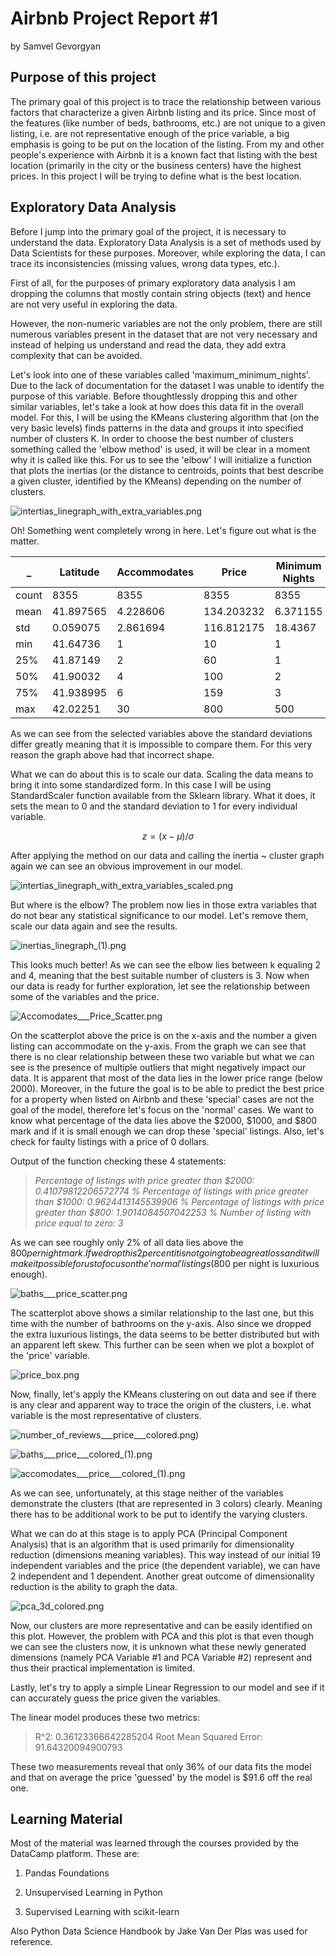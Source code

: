 # Airbnb Project Report #1

by Samvel Gevorgyan 

## Purpose of this project

The primary goal of this project is to trace the relationship between various factors that characterize a given Airbnb listing and its price. Since most of the features (like number of beds, bathrooms, etc.) are not unique to a given listing, i.e. are not representative enough of the price variable, a big emphasis is going to be put on the location of the listing. From my and other people's experience with Airbnb it is a known fact that listing with the best location (primarily in the city or the business centers) have the highest prices. In this project I will be trying to define what is the best location. 

## Exploratory Data Analysis

Before I jump into the primary goal of the project, it is necessary to understand the data. Exploratory Data Analysis is a set of methods used by Data Scientists for these purposes. Moreover, while exploring the data, I can trace its inconsistencies (missing values, wrong data types, etc.). 

First of all, for the purposes of primary exploratory data analysis I am dropping the columns that mostly contain string objects (text) and hence are not very useful in exploring the data. 

However, the non-numeric variables are not the only problem, there are still numerous variables present in the dataset that are not very necessary and instead of helping us understand and read the data, they add extra complexity that can be avoided. 

Let's look into one of these variables called 'maximum_minimum_nights'. Due to the lack of documentation for the dataset I was unable to identify the purpose of this variable. Before thoughtlessly dropping this and other similar variables, let's take a look at how does this data fit in the overall model. For this, I will be using the KMeans clustering algorithm that (on the very basic levels) finds patterns in the data and groups it into specified number of clusters K. In order to choose the best number of clusters something called the 'elbow method' is used, it will be clear in a moment why it is called like this. For us to see the 'elbow' I will initialize a function that plots the inertias (or the distance to centroids, points that best describe a given cluster, identified by the KMeans) depending on the number of clusters. 

![intertias_linegraph_with_extra_variables.png](reports/Images/report_1/intertias_linegraph_with_extra_variables.png)

Oh! Something went completely wrong in here. Let's figure out what is the matter. 

_ | Latitude | Accommodates | Price | Minimum Nights | Maximum Nights | Availability_30 
------------ | ------------- | ------------- | ------------- | ------------- | ------------- | ------------- 
count |	8355 | 8355 |	8355 |	8355 |	8355 | 8355 
mean | 41.897565 | 	4.228606 | 134.203232 |	6.371155 | 674.135248 |	17.29599
std	| 0.059075 |	2.861694 |	116.812175 |	18.4367 |	527.683597 |	12.951869
min |	41.64736 |	1	| 10 |	1 |	1 |	0
25% |	41.87149 |	2	| 60 | 1 | 30.5 |	0
50% |	41.90032 |	4 |	100 |	2 |	1125 |	23
75% |	41.938995 |	6 |	159 |	3 |	1125 |	30
max |	42.02251 | 30 |	800 |	500 |	9000 | 30

As we can see from the selected variables above the standard deviations differ greatly meaning that it is impossible to compare them. For this very reason the graph above had that incorrect shape. 

What we can do about this is to scale our data. Scaling the data means to bring it into some standardized form. In this case I will be using StandardScaler function available from the Sklearn library. What it does, it sets the mean to 0 and the standard deviation to 1 for every individual variable. 

$$z = (x - \mu) / \sigma  $$

After applying the method on our data and calling the inertia ~ cluster graph again we can see an obvious improvement in our model.

![intertias_linegraph_with_extra_variables_scaled.png](reports/Images/report_1/intertias_linegraph_with_extra_variables_scaled.png)

But where is the elbow? The problem now lies in those extra variables that do not bear any statistical significance to our model. Let's remove them, scale our data again and see the results. 

![inertias_linegraph_(1).png](reports/Images/report_1/inertias_linegraph_(1).png)

This looks much better! As we can see the elbow lies between k equaling 2 and 4, meaning that the best suitable number of clusters is 3. Now when our data is ready for further exploration, let see the relationship between some of the variables and the price. 

![Accomodates___Price_Scatter.png](reports/Images/report_1/Accomodates___Price_Scatter.png)

On the scatterplot above the price is on the x-axis and the number a given listing can accommodate on the y-axis. From the graph we can see that there is no clear relationship between these two variable but what we can see is the presence of multiple outliers that might negatively impact our data. It is apparent that most of the data lies in the lower price range (below 2000). Moreover, in the future the goal is to be able to predict the best price for a property when listed on Airbnb and these 'special' cases are not the goal of the model, therefore let's focus on the 'normal' cases. We want to know what percentage of the data lies above the $2000, $1000, and $800 mark and if it is small enough we can drop these 'special' listings. Also, let's check for faulty listings with a price of 0 dollars. 

Output of the function checking these 4 statements:

> *Percentage of listings with price greater than $2000: 0.41079812206572774 %
Percentage of listings with price greater than $1000: 0.9624413145539906 %
Percentage of listings with price greater than $800: 1.9014084507042253 %
Number of listing with price equal to zero: 3*

As we can see roughly only 2% of all data lies above the $800 per night mark. If we drop this 2 percent it is not going to be a great loss and it will make it possible for us to focus on the 'normal' listings ($800 per night is luxurious enough). 

![baths___price_scatter.png](reports/Images/report_1/baths___price_scatter.png)

The scatterplot above shows a similar relationship to the last one, but this time with the number of bathrooms on the y-axis. Also since we dropped the extra luxurious listings, the data seems to be better distributed but with an apparent left skew. This further can be seen when we plot a boxplot of the 'price' variable. 

![price_box.png](reports/Images/report_1/price_box.png)

Now, finally, let's apply the KMeans clustering on out data and see if there is any clear and apparent way to trace the origin of the clusters, i.e. what variable is the most representative of clusters. 

![number_of_reviews___price___colored.png](reports/Images/report_1/number_of_reviews___price___colored.png))

![baths___price___colored_(1).png](reports/Images/report_1/baths___price___colored_(1).png)

![accomodates___price___colored_(1).png](reports/Images/report_1/accomodates___price___colored_(1).png)

As we can see, unfortunately, at this stage neither of the variables demonstrate the clusters (that are represented in 3 colors) clearly. Meaning there has to be additional work to be put to identify the varying clusters. 

What we can do at this stage is to apply PCA (Principal Component Analysis) that is an algorithm that is used primarily for dimensionality reduction (dimensions meaning variables). This way instead of our initial 19 independent variables and the price (the dependent variable), we can have 2 independent and 1 dependent. Another great outcome of dimensionality reduction is the ability to graph the data. 

![pca_3d_colored.png](reports/Images/report_1/pca_3d_colored.png)

Now, our clusters are more representative and can be easily identified on this plot. However, the problem with PCA and this plot is that even though we can see the clusters now, it is unknown what these newly generated dimensions (namely PCA Variable #1 and PCA Variable #2) represent and thus their practical implementation is limited. 

Lastly, let's try to apply a simple Linear Regression to our model and see if it can accurately guess the price given the variables. 

The linear model produces these two metrics:

> R^2: 0.36123366642285204
Root Mean Squared Error: 91.64320094900793

These two measurements reveal that only 36% of our data fits the model and that on average the price 'guessed' by the model is $91.6 off the real one. 

## Learning Material

Most of the material was learned through the courses provided by the DataCamp platform. These are: 

1) Pandas Foundations 

2) Unsupervised Learning in Python

3) Supervised Learning with scikit-learn 

Also Python Data Science Handbook by Jake Van Der Plas was used for reference.
